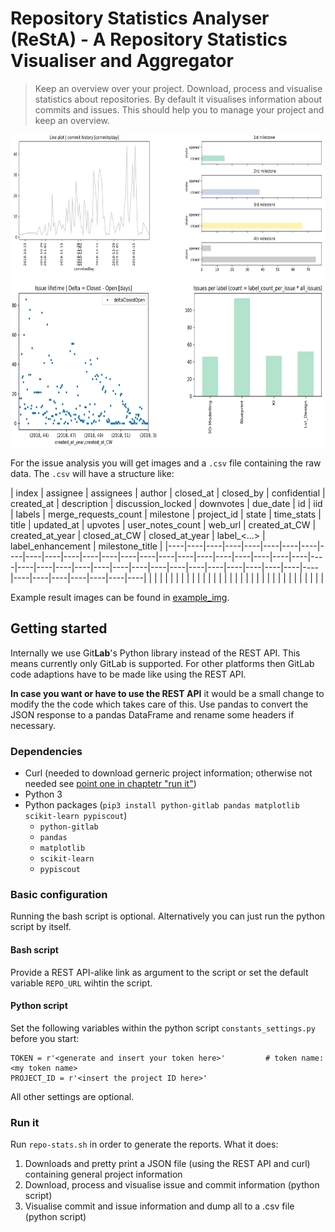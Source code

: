 # Repository Statistics Analyser (ReStA) - A Repository Statistics Visualiser and Aggregator

> Keep an overview over your project.
> Download, process and visualise statistics about repositories. By default it visualises information about commits and issues. This should help you to manage your project and keep an overview.

<div align="center">
<img src="plot-overview.png" height="500"/>
</div>

For the issue analysis you will get images and a `.csv` file containing the raw data. The `.csv` will have a structure like:

| index | assignee | assignees | author | closed_at | closed_by | confidential | created_at | description | discussion_locked | downvotes | due_date | id | iid | labels | merge_requests_count | milestone | project_id | state | time_stats | title | updated_at | upvotes | user_notes_count | web_url | created_at_CW | created_at_year | closed_at_CW | closed_at_year | label_<...> | label_enhancement | milestone_title |
|----|----|----|----|----|----|----|----|----|----|----|----|----|----|----|----|----|----|----|----|----|----|----|----|----|----|----|----|----|----|----|----|----|----|----|----|----|----|----|----|----|----|----|----|----|----|----|----|
|  |  |  |  |  |  |  |  |  |  |  |  |  |  |  |  |  |  |  |  |  |  |  |  |  |  |  |  |  |  |  |  |

Example result images can be found in [example_img](./example_img).

## Getting started
Internally we use Git**Lab**'s Python library instead of the REST API. This means currently only GitLab is supported. For other platforms then GitLab code adaptions have to be made like using the REST API.

**In case you want or have to use the REST API** it would be a small change to modify the the code which takes care of this. Use pandas to convert the JSON response to a pandas DataFrame and rename some headers if necessary.

### Dependencies

* Curl (needed to download gerneric project information; otherwise not needed see [point one in chaptetr "run it"](#run-it))
* Python 3 
* Python packages (`pip3 install python-gitlab pandas matplotlib scikit-learn pypiscout`)
    * `python-gitlab`
    * `pandas`
    * `matplotlib`
    * `scikit-learn`
    * `pypiscout`


### Basic configuration
Running the bash script is optional. Alternatively you can just run the python script by itself.

#### Bash script
Provide a REST API-alike link as argument to the script or set the default variable `REPO_URL` wihtin the script.

#### Python script
Set the following variables within the python script `constants_settings.py` before you start:

```python3
TOKEN = r'<generate and insert your token here>'         # token name: <my token name>
PROJECT_ID = r'<insert the project ID here>'
```

All other settings are optional.

### Run it
Run `repo-stats.sh` in order to generate the reports. What it does:

1. Downloads and pretty print a JSON file (using the REST API and curl) containing general project information
2. Download, process and visualise issue and commit information (python script)
3. Visualise commit and issue information and dump all to a .csv file  (python script)



